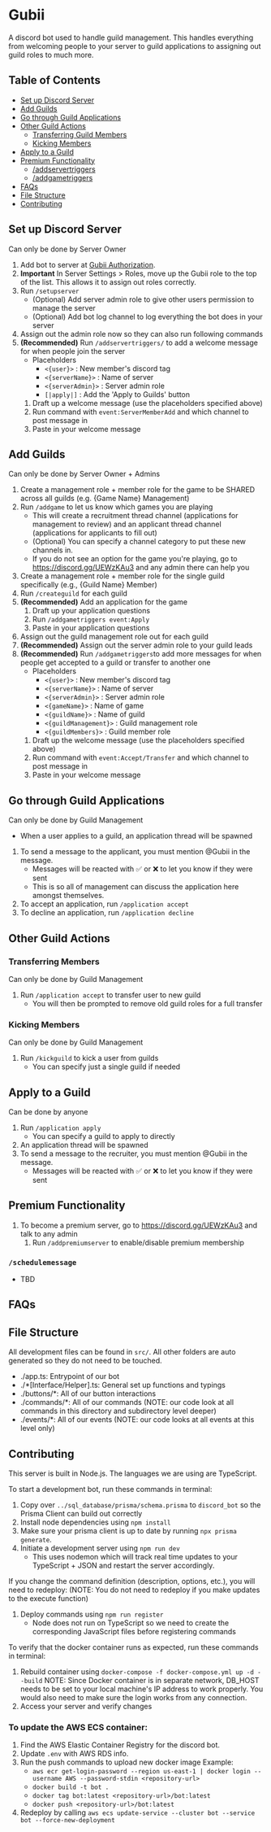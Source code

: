 # Gubii
A discord bot used to handle guild management.
This handles everything from welcoming people to your server to guild applications to assigning out guild roles to much more.

## Table of Contents
- [Set up Discord Server](#set-up-discord-server)
- [Add Guilds](#add-guilds)
- [Go through Guild Applications](#go-through-guild-applications)
- [Other Guild Actions](#other-guild-actions)
   - [Transferring Guild Members](#transferring-members)
   - [Kicking Members](#kicking-members)
- [Apply to a Guild](#apply-to-a-guild)
- [Premium Functionality](#premium-functionality)
   - [/addservertriggers](#addservertriggers)
   - [/addgametriggers](#addgametriggers)
- [FAQs](#faqs)
- [File Structure](#file-structure)
- [Contributing](#contributing)

## Set up Discord Server
Can only be done by Server Owner
1. Add bot to server at [Gubii Authorization](https://discord.com/oauth2/authorize?client_id=1246175342918635530).
2. **Important** In Server Settings > Roles, move up the Gubii role to the top of the list. This allows it to assign out roles correctly.
3. Run `/setupserver`
   - (Optional) Add server admin role to give other users permission to manage the server
   - (Optional) Add bot log channel to log everything the bot does in your server
4. Assign out the admin role now so they can also run following commands
5. **(Recommended)** Run `/addservertriggers/` to add a welcome message for when people join the server
   - Placeholders
      - `<{user}>` : New member's discord tag
      - `<{serverName}>` : Name of server
      - `<{serverAdmin}>` : Server admin role
      - `[|apply|]` : Add the 'Apply to Guilds' button
   1. Draft up a welcome message (use the placeholders specified above)
   2. Run command with `event:ServerMemberAdd` and which channel to post message in
   3. Paste in your welcome message

## Add Guilds
Can only be done by Server Owner + Admins
1. Create a management role + member role for the game to be SHARED across all guilds (e.g. {Game Name} Management)
2. Run `/addgame` to let us know which games you are playing
   - This will create a recruitment thread channel (applications for management to review) and an applicant thread channel (applications for applicants to fill out)
   - (Optional) You can specify a channel category to put these new channels in.
   - If you do not see an option for the game you're playing, go to https://discord.gg/UEWzKAu3 and any admin there can help you
3. Create a management role + member role for the single guild specifically (e.g., {Guild Name} Member)
4. Run `/createguild` for each guild
5. **(Recommended)** Add an application for the game
   1. Draft up your application questions
   2. Run `/addgametriggers event:Apply`
   3. Paste in your application questions
6. Assign out the guild management role out for each guild
7. **(Recommended)** Assign out the server admin role to your guild leads
8. **(Recommended)** Run `/addgametriggers`to add more messages for when people get accepted to a guild or transfer to another one
   - Placeholders
      - `<{user}>` : New member's discord tag
      - `<{serverName}>` : Name of server
      - `<{serverAdmin}>` : Server admin role
      - `<{gameName}>` : Name of game
      - `<{guildName}>` : Name of guild
      - `<{guildManagement}>` : Guild management role
      - `<{guildMembers}>` : Guild member role
   1. Draft up the welcome message (use the placeholders specified above)
   2. Run command with `event:Accept/Transfer` and which channel to post message in
   3. Paste in your welcome message

## Go through Guild Applications
Can only be done by Guild Management
- When a user applies to a guild, an application thread will be spawned
1. To send a message to the applicant, you must mention @Gubii in the message.
   - Messages will be reacted with ✅ or ❌ to let you know if they were sent
   - This is so all of management can discuss the application here amongst themselves.
2. To accept an application, run `/application accept`
3. To decline an application, run `/application decline`

## Other Guild Actions
### Transferring Members
Can only be done by Guild Management
1. Run `/application accept` to transfer user to new guild
   - You will then be prompted to remove old guild roles for a full transfer

### Kicking Members
Can only be done by Guild Management
1. Run `/kickguild` to kick a user from guilds
   - You can specify just a single guild if needed

## Apply to a Guild
Can be done by anyone
1. Run `/application apply`
   - You can specify a guild to apply to directly
2. An application thread will be spawned
3. To send a message to the recruiter, you must mention @Gubii in the message.
   - Messages will be reacted with ✅ or ❌ to let you know if they were sent

## Premium Functionality
1. To become a premium server, go to https://discord.gg/UEWzKAu3 and talk to any admin
   1. Run `/addpremiumserver` to enable/disable premium membership


### `/schedulemessage`
- TBD

## FAQs


## File Structure
All development files can be found in `src/`. All other folders are auto generated so they do not need to be touched.

- ./app.ts: Entrypoint of our bot
- ./*[Interface/Helper].ts: General set up functions and typings
- ./buttons/*: All of our button interactions
- ./commands/*: All of our commands (NOTE: our code look at all commands in this directory and subdirectory level deeper)
- ./events/*: All of our events (NOTE: our code looks at all events at this level only)

## Contributing
This server is built in Node.js.
The languages we are using are TypeScript.

To start a development bot, run these commands in terminal:
1. Copy over `../sql_database/prisma/schema.prisma` to `discord_bot` so the Prisma Client can build out correctly
2. Install node dependencies using `npm install`
3. Make sure your prisma client is up to date by running `npx prisma generate`.
4. Initiate a development server using `npm run dev`
   - This uses nodemon which will track real time updates to your TypeScript + JSON and restart the server accordingly. 

If you change the command definition (description, options, etc.), you will need to redeploy:
(NOTE: You do not need to redeploy if you make updates to the execute function)
1. Deploy commands using `npm run register`
   - Node does not run on TypeScript so we need to create the corresponding JavaScript files before registering commands

To verify that the docker container runs as expected, run these commands in terminal:
1. Rebuild container using `docker-compose -f docker-compose.yml up -d --build`
   NOTE: Since Docker container is in separate network, DB_HOST needs to be set to your local machine's IP address to work properly. You would also need to make sure the login works from any connection.
2. Access your server and verify changes

### To update the AWS ECS container:
1. Find the AWS Elastic Container Registry for the discord bot.
2. Update `.env` with AWS RDS info.
3. Run the push commands to upload new docker image
   Example:
   - `aws ecr get-login-password --region us-east-1 | docker login --username AWS --password-stdin <repository-url>`
   - `docker build -t bot .`
   - `docker tag bot:latest <repository-url>/bot:latest`
   - `docker push <repository-url>/bot:latest`
4. Redeploy by calling `aws ecs update-service --cluster bot --service bot --force-new-deployment`